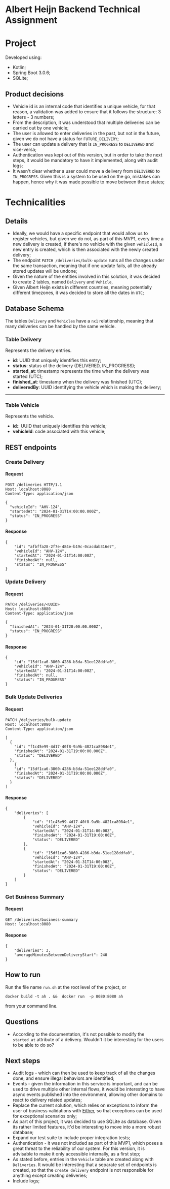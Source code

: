 # Albert Heijn Backend Technical Assignment

# Project
Developed using:
- Kotlin;
- Spring Boot 3.0.6;
- SQLite;

## Product decisions
- Vehicle id is an internal code that identifies a unique vehicle, for that reason, a validation was added to ensure that it follows the structure: 3 letters - 3 numbers;
- From the description, it was understood that multiple deliveries can be carried out by one vehicle;
- The user is allowed to enter deliveries in the past, but not in the future, given we do not have a status for `FUTURE_DELIVERY`;
- The user can update a delivery that is `IN_PROGRESS` to `DELIVERED` and vice-versa;
- Authentication was kept out of this version, but in order to take the next steps, it would be mandatory to have it implemented, along with audit logs;
- It wasn't clear whether a user could move a delivery from `DELIVERED` to `IN_PROGRESS`. Given this is a system to be used on the go, mistakes can happen, hence why it was made possible to move between those states;


# Technicalities
## Details
- Ideally, we would have a specific endpoint that would allow us to register vehicles, but given we do not, as part of this MVP1, every time a new delivery is created, if there's no vehicle with the given `vehicleId`, a new entry is created, which is then associated with the newly created delivery;
- The endpoint `PATCH /deliveries/bulk-update` runs all the changes under the same transaction, meaning that if one update fails, all the already stored updates will be undone;
- Given the nature of the entities involved in this solution, it was decided to create 2 tables, named `Delivery` and `Vehicle`,
- Given Albert Heijn exists in different countries, meaning potentially different timezones, it was decided to store all the dates in `UTC`;

## Database Schema

The tables `Delivery` and `Vehicles` have a `nx1` relationship, meaning that many deliveries can be handled by the same vehicle.

### Table Delivery
Represents the delivery entries.
- **id**: UUID that uniquely identifies this entry;
- **status**: status of the delivery (DELIVERED, IN_PROGRESS);
- **started_at**: timestamp represents the time when the delivery was started (UTC);
- **finished_at**: timestamp when the delivery was finished (UTC);
- **deliveredBy**: UUID identifying the vehicle which is making the delivery;
----
### Table Vehicle
Represents the vehicle.
- **id:**: UUID that uniquely identifies this vehicle;
- **vehicleId**: code associated with this vehicle;

## REST endpoints
### Create Delivery
#### Request
```
POST /deliveries HTTP/1.1
Host: localhost:8080
Content-Type: application/json

{
  "vehicleId": "AHV-124",
  "startedAt": "2024-01-31T14:00:00.000Z",
  "status": "IN_PROGRESS"
}
```

#### Response
```
{
    "id": "afbffa28-2f7e-484e-b19c-0cacdab316e7",
    "vehicleId": "AHV-124",
    "startedAt": "2024-01-31T14:00:00Z",
    "finishedAt": null,
    "status": "IN_PROGRESS"
}
```
### Update Delivery
#### Request
```
PATCH /deliveries/<UUID>
Host: localhost:8080
Content-Type: application/json

{
  "finishedAt": "2024-01-31T20:00:00.000Z",
  "status": "IN_PROGRESS"
}
```

#### Response
```
{
    "id": "15df1ca6-3860-4286-b3da-51ee128ddfa0",
    "vehicleId": "AHV-124",
    "startedAt": "2024-01-31T14:00:00Z",
    "finishedAt": null,
    "status": "IN_PROGRESS"
}
```
### Bulk Update Deliveries
#### Request
```
PATCH /deliveries/bulk-update
Host: localhost:8080
Content-Type: application/json

[
  {
    "id": "f1c45e99-4d17-40f8-9a9b-4821ca8984e1",
    "finishedAt": "2024-01-31T19:00:00.000Z",
    "status": "DELIVERED"
  },
    {
    "id": "15df1ca6-3860-4286-b3da-51ee128ddfa0",
    "finishedAt": "2024-01-31T19:00:00.000Z",
    "status": "DELIVERED"
  }
]
```

#### Response
```
{
    "deliveries": [
        {
            "id": "f1c45e99-4d17-40f8-9a9b-4821ca8984e1",
            "vehicleId": "AHV-124",
            "startedAt": "2024-01-31T14:00:00Z",
            "finishedAt": "2024-01-31T19:00:00Z",
            "status": "DELIVERED"
        },
        {
            "id": "15df1ca6-3860-4286-b3da-51ee128ddfa0",
            "vehicleId": "AHV-124",
            "startedAt": "2024-01-31T14:00:00Z",
            "finishedAt": "2024-01-31T19:00:00Z",
            "status": "DELIVERED"
        }
    ]
}
```
### Get Business Summary
#### Request
```
GET /deliveries/business-summary
Host: localhost:8080
```
#### Response
```
{
    "deliveries": 3,
    "averageMinutesBetweenDeliveryStart": 240
}
```

## How to run
Run the file name `run.sh` at the root level of the project, or

`docker build -t ah . &&  docker run  -p 8080:8080 ah`

from your command line.

## Questions
- According to the documentation, it's not possible to modify the `started_at` attribute of a delivery. Wouldn't it be interesting for the users to be able to do so?

## Next steps
- Audit logs - which can then be used to keep track of all the changes done, and ensure illegal behaviors are identified;
- Events - given the information in this service is important, and can be used to drive multiple other internal flows, it would be interesting to have async events published into the environment, allowing other domains to react to delivery related updates;
- Replace the current solution, which relies on exceptions to inform the user of business validations with [Either](https://apidocs.arrow-kt.io/arrow-core/arrow.core/-either/index.html), so that exceptions can be used for exceptional scenarios only;
- As part of this project, it was decided to use SQLite as database. Given its rather limited features, it'd be interesting to move into a more robust database;
- Expand our test suite to include proper integration tests;
- Authentication - it was not included as part of this MVP1, which poses a great threat to the reliability of our system. For this version, it is advisable to make it only accessible internally, as a first step;
- As stated before, entries in the `Vehicle` table are created along with `Deliveries`. It would be interesting that a separate set of endpoints is created, so that the `create delivery` endpoint is not responsible for anything except creating deliveries;
- Include logs;